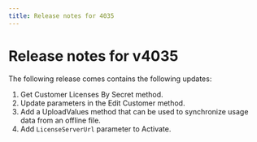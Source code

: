```yaml
---
title: Release notes for 4035
---
```


# Release notes for v4035

The following release comes contains the following updates:

1. Get Customer Licenses By Secret method.
2. Update parameters in the Edit Customer method.
3. Add a UploadValues method that can be used to synchronize usage data from an offline file.
4. Add `LicenseServerUrl` parameter to Activate. 